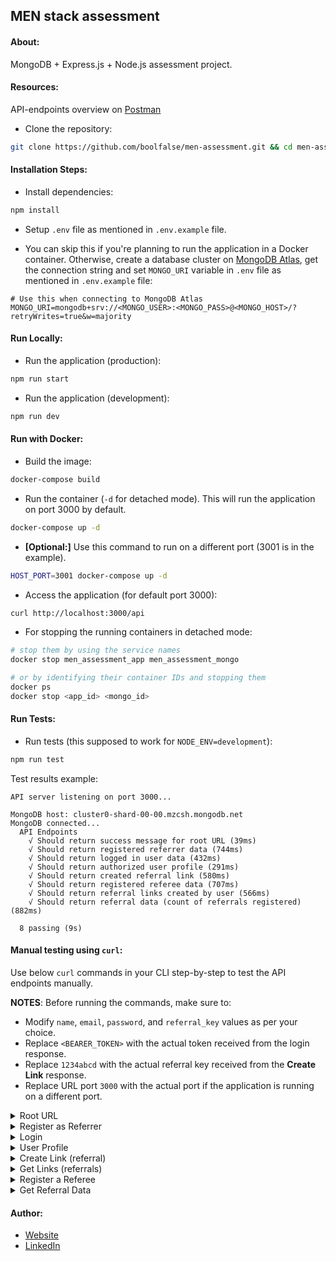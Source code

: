 
## MEN stack assessment



#### About:

MongoDB + Express.js + Node.js assessment project.



#### Resources:

API-endpoints overview on [Postman](https://documenter.getpostman.com/view/1747137/2sAYHwHPzM)

- Clone the repository:
```bash
git clone https://github.com/boolfalse/men-assessment.git && cd men-assessment
```



#### Installation Steps:

- Install dependencies:
```bash
npm install
```

- Setup `.env` file as mentioned in `.env.example` file.


- You can skip this if you're planning to run the application in a Docker container. Otherwise, create a database cluster on [MongoDB Atlas](https://cloud.mongodb.com/), get the connection string and set `MONGO_URI` variable in `.env` file as mentioned in `.env.example` file:
```dotenv
# Use this when connecting to MongoDB Atlas
MONGO_URI=mongodb+srv://<MONGO_USER>:<MONGO_PASS>@<MONGO_HOST>/?retryWrites=true&w=majority
```



#### Run Locally:

- Run the application (production):
```bash
npm run start
```

- Run the application (development):
```bash
npm run dev
```



#### Run with Docker:

- Build the image:
```bash
docker-compose build
```

- Run the container (`-d` for detached mode). This will run the application on port 3000 by default.
```bash
docker-compose up -d
```

- **[Optional:]** Use this command to run on a different port (3001 is in the example).
```bash
HOST_PORT=3001 docker-compose up -d
```

- Access the application (for default port 3000):
```bash
curl http://localhost:3000/api
```

- For stopping the running containers in detached mode:
```bash
# stop them by using the service names
docker stop men_assessment_app men_assessment_mongo

# or by identifying their container IDs and stopping them
docker ps
docker stop <app_id> <mongo_id>
```



#### Run Tests:

- Run tests (this supposed to work for `NODE_ENV=development`):
```bash
npm run test
```

Test results example:
```text
API server listening on port 3000...

MongoDB host: cluster0-shard-00-00.mzcsh.mongodb.net
MongoDB connected...
  API Endpoints
    √ Should return success message for root URL (39ms)
    √ Should return registered referrer data (744ms)
    √ Should return logged in user data (432ms)
    √ Should return authorized user profile (291ms)
    √ Should return created referral link (580ms)
    √ Should return registered referee data (707ms)
    √ Should return referral links created by user (566ms)
    √ Should return referral data (count of referrals registered) (882ms)

  8 passing (9s)
```



#### Manual testing using `curl`:

Use below `curl` commands in your CLI step-by-step to test the API endpoints manually.

**NOTES**: Before running the commands, make sure to:
- Modify `name`, `email`, `password`, and `referral_key` values as per your choice.
- Replace `<BEARER_TOKEN>` with the actual token received from the login response.
- Replace `1234abcd` with the actual referral key received from the **Create Link** response.
- Replace URL port `3000` with the actual port if the application is running on a different port.

<details>
  <summary>Root URL</summary>

- Test the root URL:
```bash
curl --location 'http://localhost:3000/api'
```
</details>

<details>
  <summary>Register as Referrer</summary>

- Register a new user (`referral_key` not provided):
```bash
curl --location 'http://localhost:3000/api/users/register' \
--header 'Content-Type: application/x-www-form-urlencoded' \
--data-urlencode 'name=Referrer1' \
--data-urlencode 'email=referrer1@example.com' \
--data-urlencode 'password=password' \
--data-urlencode 'referral_key='
```
</details>

<details>
  <summary>Login</summary>

- Login with the registered user:
```bash
curl --location 'http://localhost:3000/api/users/login' \
--header 'Content-Type: application/x-www-form-urlencoded' \
--data-urlencode 'email=referrer1@example.com' \
--data-urlencode 'password=password'
```
</details>

<details>
  <summary>User Profile</summary>

- Get the profile of the authenticated user:
```bash
curl --location 'http://localhost:3000/api/users/profile' \
--header 'Content-Type: application/x-www-form-urlencoded' \
--header 'Authorization: Bearer <BEARER_TOKEN>'
```
</details>

<details>
  <summary>Create Link (referral)</summary>

- Create a referral link:
```bash
curl --location --request POST 'http://localhost:3000/api/links' \
--header 'Content-Type: application/x-www-form-urlencoded' \
--header 'Authorization: Bearer <BEARER_TOKEN>'
```
</details>

<details>
  <summary>Get Links (referrals)</summary>

- Get the referral links created by the referrer:
```bash
curl --location 'http://localhost:3000/api/links' \
--header 'Content-Type: application/x-www-form-urlencoded' \
--header 'Authorization: Bearer <BEARER_TOKEN>'
```
</details>

<details>
  <summary>Register a Referee</summary>

- Register a new user using the referral key (`referral_key` provided):
```bash
curl --location 'http://localhost:3000/api/users/register' \
--header 'Content-Type: application/x-www-form-urlencoded' \
--header 'Authorization: Bearer <BEARER_TOKEN>' \
--data-urlencode 'name=Referee1' \
--data-urlencode 'email=referee1@example.com' \
--data-urlencode 'password=password' \
--data-urlencode 'referral_key=1234abcd'
```
</details>

<details>
  <summary>Get Referral Data</summary>

- Get the count of referrals registered for a single link (referral):
```bash
curl --location 'http://localhost:3000/api/links/' \
--header 'Content-Type: application/x-www-form-urlencoded' \
--header 'Authorization: Bearer <BEARER_TOKEN>'
```
</details>



#### Author:

- [Website](https://boolfalse.com)
- [LinkedIn](https://www.linkedin.com/in/boolfalse/)
